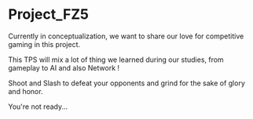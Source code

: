 # Project_FZ5

Currently in conceptualization, we want to share our love for competitive gaming in this project.

This TPS will mix a lot of thing we learned during our studies, from gameplay to AI and also Network !

Shoot and Slash to defeat your opponents and grind for the sake of glory and honor.

You're not ready...
